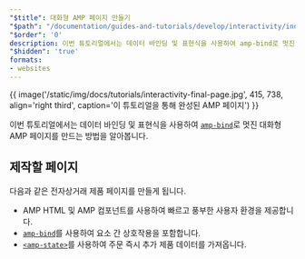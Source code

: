 ```yaml
---
"$title": 대화형 AMP 페이지 만들기
"$path": "/documentation/guides-and-tutorials/develop/interactivity/index.html"
"$order": '0'
description: 이번 튜토리얼에서는 데이터 바인딩 및 표현식을 사용하여 amp-bind로 멋진 대화형 AMP 페이지를 만드는 방법을 알아봅니다...
"$hidden": 'true'
formats:
- websites
---
```


{{ image('/static/img/docs/tutorials/interactivity-final-page.jpg', 415, 738, align='right third', caption='이 튜토리얼을 통해 완성된 AMP 페이지') }}

이번 튜토리얼에서는 데이터 바인딩 및 표현식을 사용하여 [`amp-bind`](../../../../documentation/components/reference/amp-bind.md)로 멋진 대화형 AMP 페이지를 만드는 방법을 알아봅니다.

## 제작할 페이지

다음과 같은 전자상거래 제품 페이지를 만들게 됩니다.

- AMP HTML 및 AMP 컴포넌트를 사용하여 빠르고 풍부한 사용자 환경을 제공합니다.
- [`amp-bind`](../../../../documentation/components/reference/amp-bind.md)를 사용하여 요소 간 상호작용을 포함합니다.
- [`<amp-state>`](../../../../documentation/components/reference/amp-bind.md#state)를 사용하여 주문 즉시 추가 제품 데이터를 가져옵니다.
